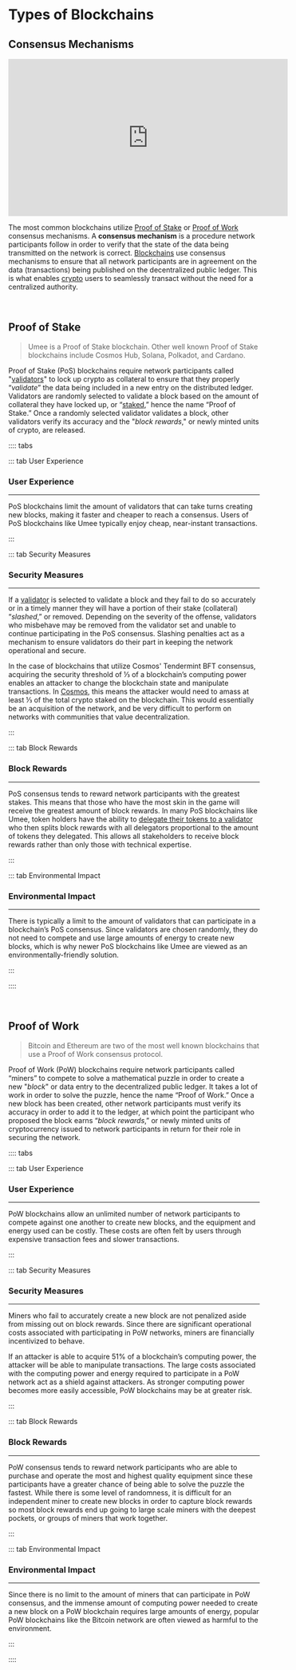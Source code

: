# Types of Blockchains

## Consensus Mechanisms

<iframe width="560" height="315" src="https://www.youtube.com/embed/NA_r5ixEO4I" title="YouTube video player" frameborder="0" allow="accelerometer; autoplay; clipboard-write; encrypted-media; gyroscope; picture-in-picture" allowfullscreen></iframe>

The most common blockchains utilize [Proof of Stake](/learn-the-basics/blockchain-basics/types-of-blockchains.html#proof-of-stake) or [Proof of Work](/learn-the-basics/blockchain-basics/types-of-blockchains.html#proof-of-work) consensus mechanisms. A **consensus mechanism** is a procedure network participants follow in order to verify that the state of the data being transmitted on the network is correct. [Blockchains](/learn-the-basics/blockchain-basics/what-is-blockchain) use consensus mechanisms to ensure that all network participants are in agreement on the data (transactions) being published on the decentralized public ledger. This is what enables [crypto](/learn-the-basics/crypto-basics/what-is-crypto) users to seamlessly transact without the need for a centralized authority.

<br>

## Proof of Stake

> Umee is a Proof of Stake blockchain. Other well known Proof of Stake blockchains include Cosmos Hub, Solana, Polkadot, and Cardano.

Proof of Stake (PoS) blockchains require network participants called "[validators](/learn-the-basics/staking-basics/what-is-validator)" to lock up crypto as collateral to ensure that they properly “_validate_” the data being included in a new entry on the distributed ledger. Validators are randomly selected to validate a block based on the amount of collateral they have locked up, or “[staked](/learn-the-basics/staking-basics/what-is-staking),” hence the name “Proof of Stake.” Once a randomly selected validator validates a block, other validators verify its accuracy and the "_block rewards_," or newly minted units of crypto, are released.

:::: tabs

::: tab User Experience

### User Experience

****

PoS blockchains limit the amount of validators that can take turns creating new blocks, making it faster and cheaper to reach a consensus. Users of PoS blockchains like Umee typically enjoy cheap, near-instant transactions.

:::

::: tab Security Measures

### Security Measures

****

If a [validator](/learn-the-basics/staking-basics/what-is-validator) is selected to validate a block and they fail to do so accurately or in a timely manner they will have a portion of their stake (collateral) “_slashed_,” or removed. Depending on the severity of the offense, validators who misbehave may be removed from the validator set and unable to continue participating in the PoS consensus. Slashing penalties act as a mechanism to ensure validators do their part in keeping the network operational and secure.

In the case of blockchains that utilize Cosmos' Tendermint BFT consensus, acquiring the security threshold of ⅓ of a blockchain’s computing power enables an attacker to change the blockchain state and manipulate transactions. In [Cosmos](learn-the-basics/cosmos-basics/what-is-cosmos), this means the attacker would need to amass at least ⅓ of the total crypto staked on the blockchain. This would essentially be an acquisition of the network, and be very difficult to perform on networks with communities that value decentralization. 

:::

::: tab Block Rewards

### Block Rewards

****

PoS consensus tends to reward network participants with the greatest stakes. This means that those who have the most skin in the game will receive the greatest amount of block rewards. In many PoS blockchains like Umee, token holders have the ability to [delegate their tokens to a validator](/users/staking-umee/staking-umee) who then splits block rewards with all delegators proportional to the amount of tokens they delegated. This allows all stakeholders to receive block rewards rather than only those with technical expertise.

:::

::: tab Environmental Impact

### Environmental Impact

****

There is typically a limit to the amount of validators that can participate in a blockchain’s PoS consensus. Since validators are chosen randomly, they do not need to compete and use large amounts of energy to create new blocks, which is why newer PoS blockchains like Umee are viewed as an environmentally-friendly solution.

:::

::::

<br>

## Proof of Work

> Bitcoin and Ethereum are two of the most well known blockchains that use a Proof of Work consensus protocol.

Proof of Work (PoW) blockchains require network participants called “miners” to compete to solve a mathematical puzzle in order to create a new "_block_" or data entry to the decentralized public ledger. It takes a lot of work in order to solve the puzzle, hence the name “Proof of Work.” Once a new block has been created, other network participants must verify its accuracy in order to add it to the ledger, at which point the participant who proposed the block earns “_block rewards_,” or newly minted units of cryptocurrency issued to network participants in return for their role in securing the network.

:::: tabs

::: tab User Experience

### User Experience

****

PoW blockchains allow an unlimited number of network participants to compete against one another to create new blocks, and the equipment and energy used can be costly. These costs are often felt by users through expensive transaction fees and slower transactions.

:::

::: tab Security Measures

### Security Measures

****

Miners who fail to accurately create a new block are not penalized aside from missing out on block rewards. Since there are significant operational costs associated with participating in PoW networks, miners are financially incentivized to behave.

If an attacker is able to acquire 51% of a blockchain’s computing power, the attacker will be able to manipulate transactions. The large costs associated with the computing power and energy required to participate in a PoW network act as a shield against attackers. As stronger computing power becomes more easily accessible, PoW blockchains may be at greater risk.

:::

::: tab Block Rewards

### Block Rewards

****

PoW consensus tends to reward network participants who are able to purchase and operate the most and highest quality equipment since these participants have a greater chance of being able to solve the puzzle the fastest. While there is some level of randomness, it is difficult for an independent miner to create new blocks in order to capture block rewards so most block rewards end up going to large scale miners with the deepest pockets, or groups of miners that work together. 

:::

::: tab Environmental Impact

### Environmental Impact

****

Since there is no limit to the amount of miners that can participate in PoW consensus, and the immense amount of computing power needed to create a new block on a PoW blockchain requires large amounts of energy, popular PoW blockchains like the Bitcoin network are often viewed as harmful to the environment. 

:::

::::